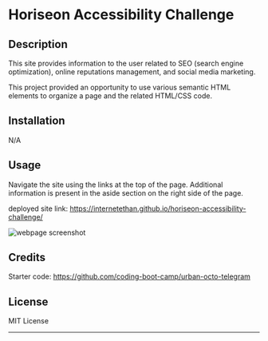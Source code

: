 # Horiseon Accessibility Challenge

## Description

This site provides information to the user related to SEO (search engine optimization), online reputations management, and social media marketing.

This project provided an opportunity to use various semantic HTML elements to organize a page and the related HTML/CSS code. 

## Installation

N/A

## Usage

Navigate the site using the links at the top of the page. Additional information is present in the aside section on the right side of the page.

deployed site link: https://internetethan.github.io/horiseon-accessibility-challenge/

![webpage screenshot](/assets/images/screenshot.png)

## Credits

Starter code: https://github.com/coding-boot-camp/urban-octo-telegram

## License

MIT License

---

